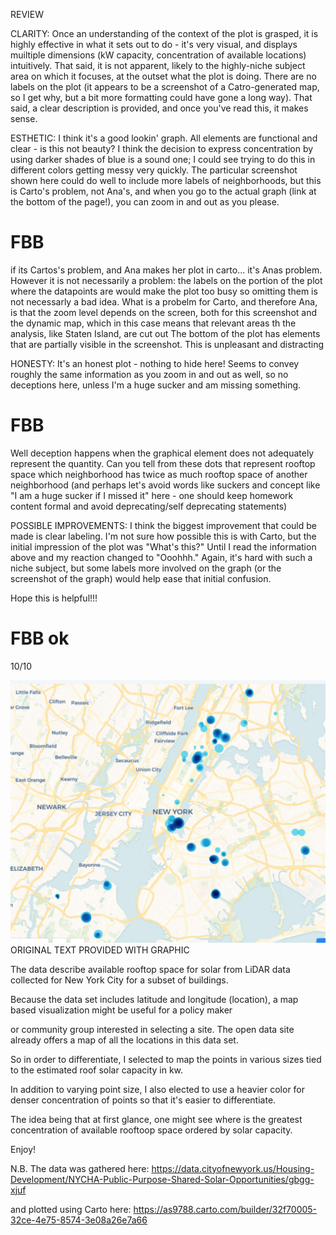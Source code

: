 REVIEW

CLARITY:
Once an understanding of the context of the plot is grasped, it is highly effective in what it sets out to do - it's very visual, and displays muiltiple dimensions (kW capacity, concentration of available locations) intuitively. That said, it is not apparent, likely to the highly-niche subject area on which it focuses, at the outset what the plot is doing. There are no labels on the plot (it appears to be a screenshot of a Catro-generated map, so I get why, but a bit more formatting could have gone a long way). That said, a clear description is provided, and once you've read this, it makes sense. 

ESTHETIC:
I think it's a good lookin' graph. All elements are functional and clear - is this not beauty? I think the decision to express concentration by using darker shades of blue is a sound one; I could see trying to do this in different colors getting messy very quickly. The particular screenshot shown here could do well to include more labels of neighborhoods, but this is Carto's problem, not Ana's, and when you go to the actual graph (link at the bottom of the page!), you can zoom in and out as you please. 

# FBB 
if its Cartos's problem, and Ana makes her plot in carto... it's Anas problem. However it is not necessarily a problem: the labels on the portion of the plot where the datapoints are would make the plot too busy so omitting them is not necessarly a bad idea. What is a probelm for Carto, and therefore Ana, is that the zoom level depends on the screen, both for this screenshot and the dynamic map, which in this case means that relevant areas th the analysis, like Staten Island, are cut out
The bottom of the plot has elements that are partially visible in the screenshot. This is unpleasant and distracting

HONESTY: 
It's an honest plot - nothing to hide here! Seems to convey roughly the same information as you zoom in and out as well, so no deceptions here, unless I'm a huge sucker and am missing something. 

# FBB
Well deception happens when the graphical element does not adequately represent the quantity. Can you tell from these dots that represent rooftop space which neighborhood has twice as much rooftop space of another neighborhood (and perhaps let's avoid words like suckers and concept like "I am a huge sucker if I missed it" here -  one should keep homework content formal and avoid deprecating/self deprecating statements)


POSSIBLE IMPROVEMENTS:
I think the biggest improvement that could be made is clear labeling. I'm not sure how possible this is with Carto, but the initial impression of the plot was "What's this?" Until I read the information above and my reaction changed to "Ooohhh." Again, it's hard with such a niche subject, but some labels more involved on the graph (or the screenshot of the graph) would help ease that initial confusion.

Hope this is helpful!!!

# FBB ok
10/10

![Alt text](https://github.com/clapham13/PUI2017_acs882/blob/master/HW9_acs882/solar_nycha_data_map.png "Ana's Graph")
ORIGINAL TEXT PROVIDED WITH GRAPHIC

The data describe available rooftop space for solar from LiDAR data collected for New York City for a subset of buildings.

Because the data set includes latitude and longitude (location), a map based visualization might be useful for a policy maker

or community group interested in selecting a site. The open data site already offers a map of all the locations in this data set.

So in order to differentiate, I selected to map the points in various sizes tied to the estimated roof solar capacity in kw.

In addition to varying point size, I also elected to use a heavier color for denser concentration of points so that it's easier to differentiate.

The idea being that at first glance, one might see where is the greatest concentration of available rooftoop space ordered by solar capacity.

Enjoy!

N.B. The data was gathered here: https://data.cityofnewyork.us/Housing-Development/NYCHA-Public-Purpose-Shared-Solar-Opportunities/gbgg-xjuf

and plotted using Carto here: https://as9788.carto.com/builder/32f70005-32ce-4e75-8574-3e08a26e7a66
